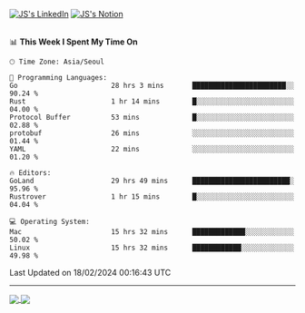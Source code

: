 
[![JS's LinkedIn](https://img.shields.io/badge/LinkedIn-blue?style=for-the-badge&logo=linkedin)](https://www.linkedin.com/in/jaeseung-lee-5a2a32139/) 
[![JS's Notion](https://img.shields.io/badge/Notion-black?style=for-the-badge&logo=notion)](https://bit.ly/ljswiki1) <br><br>
<!-- ![JS's GitHub stats](https://github-readme-stats-lemon-five.vercel.app/api?username=tkxkd0159&hide=contribs,prs,stars,issues&show_icons=true&theme=react&include_all_commits=true)   -->
<!-- ![Top Langs](https://github-readme-stats-lemon-five.vercel.app/api/top-langs/?username=tkxkd0159&layout=compact&hide=jupyter%20notebook,scss,html,css&langs_count=10)  -->


<!--START_SECTION:waka-->
📊 **This Week I Spent My Time On** 

```text
🕑︎ Time Zone: Asia/Seoul

💬 Programming Languages: 
Go                       28 hrs 3 mins       ███████████████████████░░   90.24 % 
Rust                     1 hr 14 mins        █░░░░░░░░░░░░░░░░░░░░░░░░   04.00 % 
Protocol Buffer          53 mins             █░░░░░░░░░░░░░░░░░░░░░░░░   02.88 % 
protobuf                 26 mins             ░░░░░░░░░░░░░░░░░░░░░░░░░   01.44 % 
YAML                     22 mins             ░░░░░░░░░░░░░░░░░░░░░░░░░   01.20 % 

🔥 Editors: 
GoLand                   29 hrs 49 mins      ████████████████████████░   95.96 % 
Rustrover                1 hr 15 mins        █░░░░░░░░░░░░░░░░░░░░░░░░   04.04 % 

💻 Operating System: 
Mac                      15 hrs 32 mins      █████████████░░░░░░░░░░░░   50.02 % 
Linux                    15 hrs 32 mins      ████████████░░░░░░░░░░░░░   49.98 % 
```


 Last Updated on 18/02/2024 00:16:43 UTC
<!--END_SECTION:waka-->

---
<a href="https://github.com/tkxkd0159/dsalgo">
  <img align="center" src="https://github-readme-stats-lemon-five.vercel.app/api/pin/?username=tkxkd0159&repo=dsalgo&theme=react" />
</a>
<a href="https://github.com/tkxkd0159/books">
  <img align="center" src="https://github-readme-stats-lemon-five.vercel.app/api/pin/?username=tkxkd0159&repo=books&theme=react" />
</a>

<!---
- 🔭 I’m currently working on ...
- 🌱 I’m currently learning blockchain and distributed network
- 👯 I’m looking to collaborate on ...
- 🤔 I’m looking for help with ...
- 💬 Ask me about ...
- 📫 How to reach me: ...
- 😄 Pronouns: ...
- ⚡ Fun fact: ...
-->
